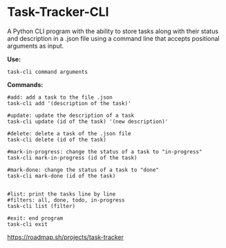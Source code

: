 # Task-Tracker-CLI
A Python CLI program with the ability to store tasks along with their status and description in a .json file using a command line that accepts positional arguments as input.

**Use:**

    task-cli command arguments

**Commands:**

    #add: add a task to the file .json 
    task-cli add '(description of the task)'

    #update: update the description of a task
    task-cli update (id of the task) '(new description)'

    #delete: delete a task of the .json file
    task-cli delete (id of the task)

    #mark-in-progress: change the status of a task to "in-progress"
    task-cli mark-in-progress (id of the task)
        
    #mark-done: change the status of a task to "done"
    task-cli mark-done (id of the task)


    #list: print the tasks line by line
    #filters: all, done, todo, in-progress
    task-cli list (filter)    
            
    #exit: end program
    task-cli exit

https://roadmap.sh/projects/task-tracker

